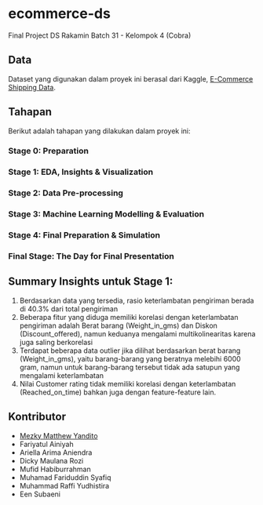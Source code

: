 # ecommerce-ds
Final Project DS Rakamin Batch 31 - Kelompok 4 (Cobra)

## Data
Dataset yang digunakan dalam proyek ini berasal dari Kaggle, [E-Commerce Shipping Data](https://www.kaggle.com/datasets/prachi13/customer-analytics).

## Tahapan
Berikut adalah tahapan yang dilakukan dalam proyek ini:

### Stage 0: Preparation

### Stage 1: EDA, Insights & Visualization

### Stage 2: Data Pre-processing

### Stage 3: Machine Learning Modelling & Evaluation

### Stage 4: Final Preparation & Simulation

### Final Stage: The Day for Final Presentation

## Summary Insights untuk Stage 1:
1. Berdasarkan data yang tersedia, rasio keterlambatan pengiriman berada di 40.3% dari total pengiriman
2. Beberapa fitur yang diduga memiliki korelasi dengan keterlambatan pengiriman adalah Berat barang (Weight_in_gms) dan Diskon (Discount_offered), namun keduanya mengalami multikolinearitas karena juga saling berkorelasi
3. Terdapat beberapa data outlier jika dilihat berdasarkan berat barang (Weight_in_gms), yaitu barang-barang yang beratnya melebihi 6000 gram, namun untuk barang-barang tersebut tidak ada satupun yang mengalami keterlambatan
4. Nilai Customer rating tidak memiliki korelasi dengan keterlambatan (Reached_on_time) bahkan juga dengan feature-feature lain.

## Kontributor
- [Mezky Matthew Yandito](https://github.com/mezkymy)
- Fariyatul Ainiyah
- Ariella Arima Aniendra
- Dicky Maulana Rozi
- Mufid Habiburrahman
- Muhamad Fariduddin Syafiq
- Muhammad Raffi Yudhistira
- Een Subaeni
